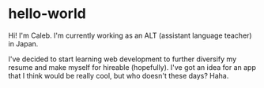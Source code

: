 # hello-world

Hi!  I'm Caleb.  I'm currently working as an ALT (assistant language teacher) in Japan. 

I've decided to start learning web development to further diversify my resume and make myself for hireable (hopefully).
I've got an idea for an app that I think would be really cool, but who doesn't these days? Haha.
